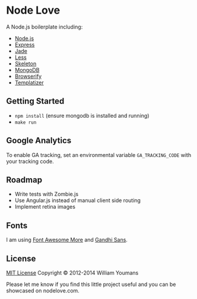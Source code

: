 # Node Love

A Node.js boilerplate including:

- [Node.js](http://nodejs.org/)
- [Express](http://expressjs.com/)
- [Jade](http://jade-lang.com/)
- [Less](http://lesscss.org/)
- [Skeleton](http://www.getskeleton.com/)
- [MongoDB](http://www.mongodb.org/)
- [Browserify](https://github.com/substack/node-browserify)
- [Templatizer](https://github.com/HenrikJoreteg/templatizer)


## Getting Started

- `npm install` (ensure mongodb is installed and running)
- `make run`

## Google Analytics

To enable GA tracking, set an environmental variable `GA_TRACKING_CODE` with your tracking code.

## Roadmap

- Write tests with Zombie.js
- Use Angular.js instead of manual client side routing
- Implement retina images

## Fonts

I am using [Font Awesome More](https://github.com/gregoryloucas/Font-Awesome-More) and [Gandhi Sans](http://www.fontsquirrel.com/fonts/gandhi-sans).

## License

[MIT License](http://wy.mit-license.org/)  Copyright © 2012-2014 William Youmans

Please let me know if you find this little project useful and you can be showcased on nodelove.com.
